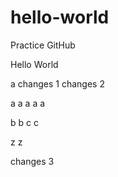# hello-world
Practice GitHub

Hello World

a
changes 1
changes 2

a
a
a
a
a

b
b
c
c

z
z

changes 3

